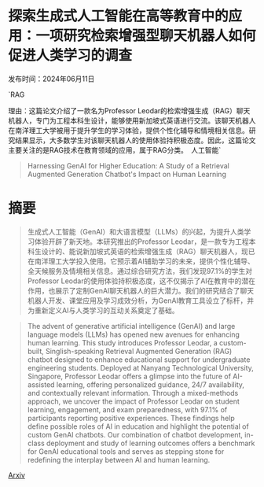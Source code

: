 # 探索生成式人工智能在高等教育中的应用：一项研究检索增强型聊天机器人如何促进人类学习的调查

发布时间：2024年06月11日

`RAG

理由：这篇论文介绍了一款名为Professor Leodar的检索增强生成（RAG）聊天机器人，专门为工程本科生设计，能够使用新加坡式英语进行交流。该聊天机器人在南洋理工大学被用于提升学生的学习体验，提供个性化辅导和情境相关信息。研究结果显示，大多数学生对该聊天机器人的使用体验持积极态度。因此，这篇论文主要关注的是RAG技术在教育领域的应用，属于RAG分类。` `人工智能`

> Harnessing GenAI for Higher Education: A Study of a Retrieval Augmented Generation Chatbot's Impact on Human Learning

# 摘要

> 生成式人工智能（GenAI）和大语言模型（LLMs）的兴起，为提升人类学习体验开辟了新天地。本研究推出的Professor Leodar，是一款专为工程本科生设计的、能说新加坡式英语的检索增强生成（RAG）聊天机器人，现已在南洋理工大学投入使用。它预示着AI辅助学习的未来，提供个性化辅导、全天候服务及情境相关信息。通过综合研究方法，我们发现97.1%的学生对Professor Leodar的使用体验持积极态度，这不仅揭示了AI在教育中的潜在作用，也展示了定制GenAI聊天机器人的巨大潜力。我们的研究结合了聊天机器人开发、课堂应用及学习成效分析，为GenAI教育工具设立了标杆，并为重新定义AI与人类学习的互动关系奠定了基础。

> The advent of generative artificial intelligence (GenAI) and large language models (LLMs) has opened new avenues for enhancing human learning. This study introduces Professor Leodar, a custom-built, Singlish-speaking Retrieval Augmented Generation (RAG) chatbot designed to enhance educational support for undergraduate engineering students. Deployed at Nanyang Technological University, Singapore, Professor Leodar offers a glimpse into the future of AI-assisted learning, offering personalized guidance, 24/7 availability, and contextually relevant information. Through a mixed-methods approach, we uncover the impact of Professor Leodar on student learning, engagement, and exam preparedness, with 97.1% of participants reporting positive experiences. These findings help define possible roles of AI in education and highlight the potential of custom GenAI chatbots. Our combination of chatbot development, in-class deployment and study of learning outcomes offers a benchmark for GenAI educational tools and serves as stepping stone for redefining the interplay between AI and human learning.

[Arxiv](https://arxiv.org/abs/2406.07796)